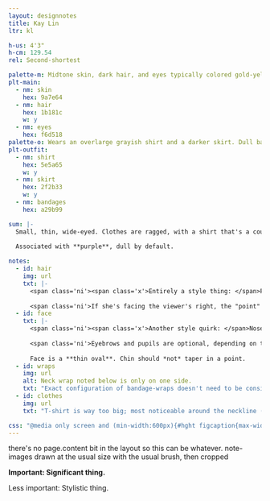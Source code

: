 ```yaml
---
layout: designnotes
title: Kay Lin
ltr: kl

h-us: 4'3"
h-cm: 129.54
rel: Second-shortest

palette-m: Midtone skin, dark hair, and eyes typically colored gold-yellow. Hair is long, straight, and unadorned.
plt-main:
  - nm: skin
    hex: 9a7e64
  - nm: hair
    hex: 1b181c
    w: y
  - nm: eyes
    hex: f6d518
palette-o: Wears an overlarge grayish shirt and a darker skirt. Dull bandages are wrapped around her neck, hands (trailing off up the arms), and feet.
plt-outfit:
  - nm: shirt
    hex: 5e5a65
    w: y
  - nm: skirt
    hex: 2f2b33
    w: y
  - nm: bandages
    hex: a29b99

sum: |-
  Small, thin, wide-eyed. Clothes are ragged, with a shirt that's a couple sizes too big; neck, hands, and feet are wrapped in uneven bandages. Irises can appear bright yellow-gold. Demeanor shifts by the scene.
  
  Associated with **purple**, dull by default.

notes:
  - id: hair
    img: url
    txt: |-
      <span class='ni'><span class='x'>Entirely a style thing: </span>For some reason I keep drawing her bangs with this exact configuration of lines.</span>
      
      <span class='ni'>If she's facing the viewer's right, the "point" disappears, and some hair gets pushed out on the other side for a nicer silhouette.</span>
  - id: face
    txt: |-
      <span class='ni'><span class='x'>Another style quirk: </span>Nose is basically just a line, lower edge optional. Eye proportions aren't consistent.</span> Flat profile.
      
      <span class='ni'>Eyebrows and pupils are optional, depending on the expression.</span> **<span class='x'>Important: </span>If colored, the irises are bright gold-yellow.** Whether this is diegetic doesn't matter.
      
      Face is a **thin oval**. Chin should *not* taper in a point.
  - id: wraps
    img: url
    alt: Neck wrap noted below is only on one side.
    txt: "Exact configuration of bandage-wraps doesn't need to be consistent*, but they trail off from the hands & feet. *<span class='x'>Important </span>Exception: **One strip goes up the left (viewer's right) side of the neck.**"
  - id: clothes
    img: url
    txt: "T-shirt is way too big; most noticeable around the neckline (looser than it should be), sleeves (attached well below the arm & extended a little past the elbow), and bottom (terminates around the upper thigh)."

css: "@media only screen and (min-width:600px){#hght figcaption{max-width:9em;} #main{width:600px;} body{width:1400px;} #content{width:600px;} #sum{width:45.65rem;}"
---
```

there's no page.content bit in the layout so this can be whatever. note-images drawn at the usual size with the usual brush, then cropped

**<span class='x'>Important: </span>Significant thing.**

<span class='ni'><span class='x'>Less important: </span>Stylistic thing.</span>